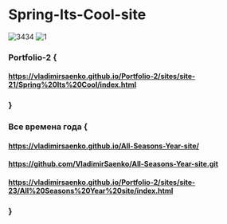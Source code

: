 # Spring-Its-Cool-site
 
![3434](https://user-images.githubusercontent.com/56477695/116468954-30045980-a87a-11eb-9094-ab93936e3fbc.jpg)
![1](https://user-images.githubusercontent.com/56477695/121777267-e3f74500-cb99-11eb-8970-f633be5446fe.jpg)

### Portfolio-2 {

#### https://vladimirsaenko.github.io/Portfolio-2/sites/site-21/Spring%20Its%20Cool/index.html

### }

### Все времена года {

#### https://vladimirsaenko.github.io/All-Seasons-Year-site/

#### https://github.com/VladimirSaenko/All-Seasons-Year-site.git

#### https://vladimirsaenko.github.io/Portfolio-2/sites/site-23/All%20Seasons%20Year%20site/index.html

### }
